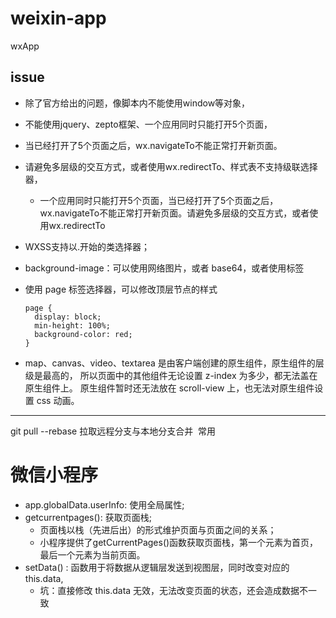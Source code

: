 # weixin-app
wxApp

>


>  
## issue

- 除了官方给出的问题，像脚本内不能使用window等对象，
    
- 不能使用jquery、zepto框架、一个应用同时只能打开5个页面，

- 当已经打开了5个页面之后，wx.navigateTo不能正常打开新页面。

- 请避免多层级的交互方式，或者使用wx.redirectTo、样式表不支持级联选择器，
  - 一个应用同时只能打开5个页面，当已经打开了5个页面之后，wx.navigateTo不能正常打开新页面。请避免多层级的交互方式，或者使用wx.redirectTo

- WXSS支持以.开始的类选择器；

- background-image：可以使用网络图片，或者 base64，或者使用<image/>标签
- 使用 page 标签选择器，可以修改顶层节点的样式
  ```
  page {
    display: block;
    min-height: 100%;
    background-color: red;
  }
  ```

- map、canvas、video、textarea 是由客户端创建的原生组件，原生组件的层级是最高的，
  所以页面中的其他组件无论设置 z-index 为多少，都无法盖在原生组件上。 
  原生组件暂时还无法放在 scroll-view 上，也无法对原生组件设置 css 动画。
  
  
---


git pull --rebase 拉取远程分支与本地分支合并  常用


# 微信小程序

* app.globalData.userInfo: 使用全局属性;
* getcurrentpages(): 获取页面栈;
  - 页面栈以栈（先进后出）的形式维护页面与页面之间的关系；  
  - 小程序提供了getCurrentPages()函数获取页面栈，第一个元素为首页，最后一个元素为当前页面。
* setData() : 函数用于将数据从逻辑层发送到视图层，同时改变对应的this.data,
  - 坑：直接修改 this.data 无效，无法改变页面的状态，还会造成数据不一致
